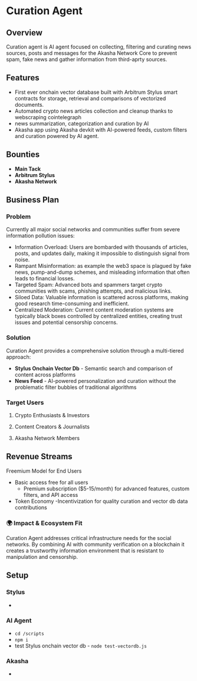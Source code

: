 # Curation Agent

## Overview

Curation agent is AI agent focused on collecting, filtering and curating news sources, posts and messages for the Akasha Network Core to prevent spam, fake news and gather information from third-aprty sources.

## Features

- First ever onchain vector database built with Arbitrum Stylus smart contracts for storage, retrieval and comparisons of vectorized documents.
- Automated crypto news articles collection and cleanup thanks to webscraping cointelegraph
- news summarization, categorization and curation by AI
- Akasha app using Akasha devkit with AI-powered feeds, custom filters and curation powered by AI agent.

## Bounties

- **Main Tack**
- **Arbitrum Stylus**
- **Akasha Network**

## Business Plan

### Problem

Currently all major social networks and communities suffer from severe information pollution issues:

- Information Overload: Users are bombarded with thousands of articles, posts, and updates daily, making it impossible to distinguish signal from noise.
- Rampant Misinformation: as example the web3 space is plagued by fake news, pump-and-dump schemes, and misleading information that often leads to financial losses.
- Targeted Spam: Advanced bots and spammers target crypto communities with scams, phishing attempts, and malicious links.
- Siloed Data: Valuable information is scattered across platforms, making good research time-consuming and inefficient.
- Centralized Moderation: Current content moderation systems are typically black boxes controlled by centralized entities, creating trust issues and potential censorship concerns.

### Solution

Curation Agent provides a comprehensive solution through a multi-tiered approach:

- **Stylus Onchain Vector Db** - Semantic search and comparison of content across platforms
- **News Feed** - AI-powered personalization and curation without the problematic filter bubbles of traditional algorithms

### Target Users

1. Crypto Enthusiasts & Investors

2. Content Creators & Journalists

3. Akasha Network Members

## Revenue Streams

Freemium Model for End Users

- Basic access free for all users
  - Premium subscription ($5-15/month) for advanced features, custom filters, and API access
- Token Economy
  -Incentivization for quality curation and vector db data contributions

### 🌍 Impact & Ecosystem Fit

Curation Agent addresses critical infrastructure needs for the social networks. By combining AI with community verification on a blockchain it creates a trustworthy information environment that is resistant to manipulation and censorship.

## Setup

### Stylus

-

### AI Agent

- `cd /scripts`
- `npm i`
- test Stylus onchain vector db - `node test-vectordb.js`

### Akasha

-

